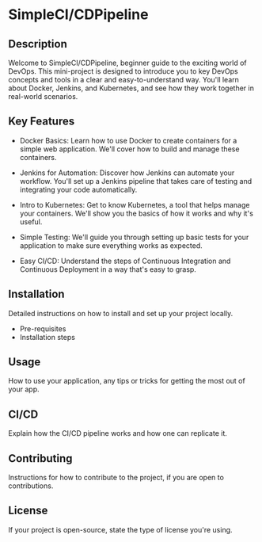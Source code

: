 # SimpleCI/CDPipeline

## Description

Welcome to SimpleCI/CDPipeline, beginner guide to the exciting world of DevOps. This mini-project is designed to introduce you to key DevOps concepts and tools in a clear and easy-to-understand way. You'll learn about Docker, Jenkins, and Kubernetes, and see how they work together in real-world scenarios.

## Key Features
- Docker Basics: Learn how to use Docker to create containers for a simple web application. We'll cover how to build and manage these containers.

- Jenkins for Automation: Discover how Jenkins can automate your workflow. You'll set up a Jenkins pipeline that takes care of testing and integrating your code automatically.

- Intro to Kubernetes: Get to know Kubernetes, a tool that helps manage your containers. We'll show you the basics of how it works and why it's useful.

- Simple Testing: We'll guide you through setting up basic tests for your application to make sure everything works as expected.

- Easy CI/CD: Understand the steps of Continuous Integration and Continuous Deployment in a way that's easy to grasp.

## Installation

Detailed instructions on how to install and set up your project locally.
- Pre-requisites
- Installation steps

## Usage

How to use your application, any tips or tricks for getting the most out of your app.

## CI/CD

Explain how the CI/CD pipeline works and how one can replicate it.

## Contributing

Instructions for how to contribute to the project, if you are open to contributions.

## License

If your project is open-source, state the type of license you're using.
